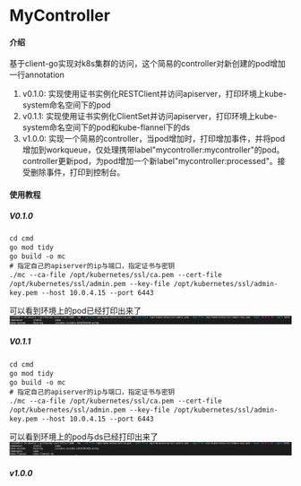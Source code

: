 # MyController

#### 介绍
基于client-go实现对k8s集群的访问，这个简易的controller对新创建的pod增加一行annotation

1. v0.1.0: 实现使用证书实例化RESTClient并访问apiserver，打印环境上kube-system命名空间下的pod
2. v0.1.1: 实现使用证书实例化ClientSet并访问apiserver，打印环境上kube-system命名空间下的pod和kube-flannel下的ds
3. v1.0.0: 实现一个简易的controller，当pod增加时，打印增加事件，并将pod增加到workqueue，仅处理携带label"mycontroller:mycontroller"的pod。
controller更新pod，为pod增加一个新label"mycontroller:processed"。接受删除事件，打印到控制台。

#### 使用教程

##### V0.1.0
```shell
cd cmd
go mod tidy
go build -o mc
# 指定自己的apiserver的ip与端口，指定证书与密钥
./mc --ca-file /opt/kubernetes/ssl/ca.pem --cert-file /opt/kubernetes/ssl/admin.pem --key-file /opt/kubernetes/ssl/admin-key.pem --host 10.0.4.15 --port 6443
```
可以看到环境上的pod已经打印出来了
![](images/v0.1.png)

##### V0.1.1
```shell
cd cmd
go mod tidy
go build -o mc
# 指定自己的apiserver的ip与端口，指定证书与密钥
./mc --ca-file /opt/kubernetes/ssl/ca.pem --cert-file /opt/kubernetes/ssl/admin.pem --key-file /opt/kubernetes/ssl/admin-key.pem --host 10.0.4.15 --port 6443
```
可以看到环境上的pod与ds已经打印出来了
![](images/v0.1.1.png)

##### v1.0.0
